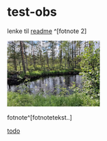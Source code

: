 # test-obs
lenke til [readme](docs/readme.md) ^[fotnote 2]

![image 20240729150052](res/image%2020240729150052.png)

fotnote^[fotnotetekst..]


[todo](todo.md)
